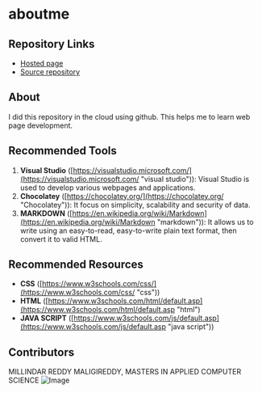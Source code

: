# aboutme
## Repository Links
- [Hosted page](https://milindar.github.io/aboutme/ "Github")
- [Source repository](https://github.com/milindar/aboutme "source")
## About
I did this repository in the cloud using github. This helps me to learn web page development.
## Recommended Tools
1. **Visual Studio** ([https://visualstudio.microsoft.com/](https://visualstudio.microsoft.com/ "visual studio")): Visual Studio is used to develop various webpages and applications.
1. **Chocolatey** ([https://chocolatey.org/](https://chocolatey.org/ "Chocolatey")): It focus on simplicity, scalability and security of data.
1. **MARKDOWN** ([https://en.wikipedia.org/wiki/Markdown](https://en.wikipedia.org/wiki/Markdown "markdown")): It allows us to write using an easy-to-read, easy-to-write plain text format, then convert it to valid HTML.
## Recommended Resources
- **CSS** ([https://www.w3schools.com/css/](https://www.w3schools.com/css/ "css"))
- **HTML** ([https://www.w3schools.com/html/default.asp](https://www.w3schools.com/html/default.asp "html")
- **JAVA SCRIPT** ([https://www.w3schools.com/js/default.asp](https://www.w3schools.com/js/default.asp "java script"))
## Contributors
MILLINDAR REDDY MALIGIREDDY,
MASTERS IN APPLIED COMPUTER SCIENCE
![Image](https://redfairyproject.com/wp-content/uploads/2016/07/Dont-give-up.jpg "Image")
